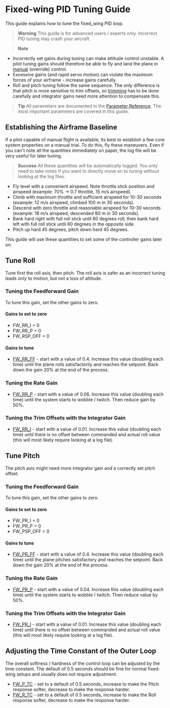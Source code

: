 # Fixed-wing PID Tuning Guide

This guide explains how to tune the fixed_wing PID loop. 

> **Warning** This guide is for advanced users / experts only.
  Incorrect PID tuning may crash your aircraft.

<span></span>
> **Note** 
  - Incorrectly set gains during tuning can make attitude control unstable.
    A pilot tuning gains should therefore be able to fly and land the plane in [manual](../flight_modes/manual_fw.md) (override) control.
  - Excessive gains (and rapid servo motion) can violate the maximum forces of your airframe - increase gains carefully.
  - Roll and pitch tuning follow the same sequence.
    The only difference is that pitch is more sensitive to trim offsets, so [trimming](../config_fw/trimming_guide_fixedwing.md) has to be done carefully and integrator gains need more attention to compensate this.

<span></span>
> **Tip** All parameters are documented in the [Parameter Reference](../advanced_config/parameter_reference.md).
  The most important parameters are covered in this guide.
 

## Establishing the Airframe Baseline

If a pilot capable of manual flight is available, its best to establish a few core system properties on a manual trial.
To do this, fly these maneuvers.
Even if you can't note all the quantities immediately on paper, the log file will be very useful for later tuning.

> **Success** All these quantities will be automatically logged.
  You only need to take notes if you want to directly move on to tuning without looking at the log files.
- Fly level with a convenient airspeed. Note throttle stick position and airspeed (example: 70% → 0.7 throttle, 15 m/s airspeed).
- Climb with maximum throttle and sufficient airspeed for 10-30 seconds (example: 12 m/s airspeed, climbed 100 m in 30 seconds).
- Descend with zero throttle and reasonable airspeed for 10-30 seconds (example: 18 m/s airspeed, descended 80 m in 30 seconds).
- Bank hard right with full roll stick until 60 degrees roll, then bank hard left with full roll stick until 60 degrees in the opposite side.
- Pitch up hard 45 degrees, pitch down hard 45 degrees.

This guide will use these quantities to set some of the controller gains later on.


## Tune Roll

Tune first the roll axis, then pitch.
The roll axis is safer as an incorrect tuning leads only to motion, but not a loss of altitude.

### Tuning the Feedforward Gain

To tune this gain, set the other gains to zero.


#### Gains to set to zero

- FW_RR_I = 0
- FW_RR_P = 0
- FW_RSP_OFF = 0


#### Gains to tune

- [FW_RR_FF](../advanced_config/parameter_reference.md#FW_RR_FF) - start with a value of 0.4.
  Increase this value (doubling each time) until the plane rolls satisfactorily and reaches the setpoint.
  Back down the gain 20% at the end of the process.

### Tuning the Rate Gain

- [FW_RR_P](../advanced_config/parameter_reference.md#FW_RR_P) - start with a value of 0.06. Increase this value (doubling each time) until the system starts to wobble / twitch.
  Then reduce gain by 50%.

### Tuning the Trim Offsets with the Integrator Gain

- [FW_RR_I](../advanced_config/parameter_reference.md#FW_RR_I) - start with a value of 0.01.
  Increase this value (doubling each time) until there is no offset between commanded and actual roll value (this will most likely require looking at a log file).

## Tune Pitch

The pitch axis might need more integrator gain and a correctly set pitch offset.

### Tuning the Feedforward Gain

To tune this gain, set the other gains to zero.


#### Gains to set to zero

- FW_PR_I = 0
- FW_PR_P = 0
- FW_PSP_OFF = 0


#### Gains to tune

- [FW_PR_FF](../advanced_config/parameter_reference.md#FW_PR_FF) - start with a value of 0.4.
  Increase this value (doubling each  time) until the plane pitches satisfactory and reaches the setpoint.
  Back down the gain 20% at the end of the process.

### Tuning the Rate Gain

- [FW_PR_P](../advanced_config/parameter_reference.md#FW_PR_P) - start with a value of 0.04.
  Increase this value (doubling each time) until the system starts to wobble / twitch.
  Then reduce value by 50%.
    
### Tuning the Trim Offsets with the Integrator Gain

- [FW_PR_I](../advanced_config/parameter_reference.md#FW_PR_I) - start with a value of 0.01.
  Increase this value (doubling each time) until there is no offset between commanded and actual roll value (this will most likely require looking at a log file).


## Adjusting the Time Constant of the Outer Loop

The overall softness / hardness of the control loop can be adjusted by the time constant.
The default of 0.5 seconds should be fine for normal fixed-wing setups and usually does not require adjustment.

- [FW_P_TC](../advanced_config/parameter_reference.md#FW_P_TC) - set to a default of 0.5 seconds, increase to make the Pitch response softer, decrease to make the response harder.
- [FW_R_TC](../advanced_config/parameter_reference.md#FW_R_TC) - set to a default of 0.5 seconds, increase to make the Roll response softer, decrease to make the response harder.
